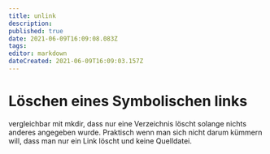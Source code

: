 ```yaml
---
title: unlink
description: 
published: true
date: 2021-06-09T16:09:08.083Z
tags: 
editor: markdown
dateCreated: 2021-06-09T16:09:03.157Z
---
```


# Löschen eines Symbolischen links

vergleichbar mit mkdir, dass nur eine Verzeichnis löscht solange nichts anderes angegeben wurde.
Praktisch wenn man sich nicht darum kümmern will, dass man nur ein Link löscht und keine Quelldatei.